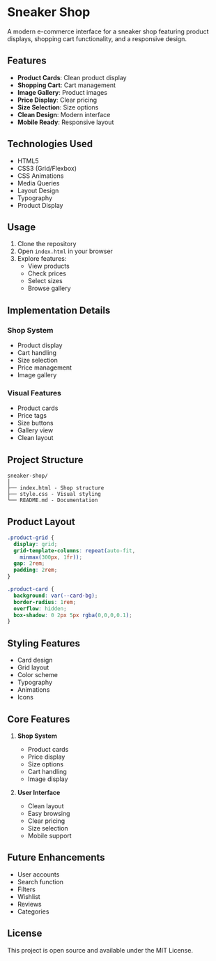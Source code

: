 # Sneaker Shop

A modern e-commerce interface for a sneaker shop featuring product displays, shopping cart functionality, and a responsive design.

## Features

- **Product Cards**: Clean product display
- **Shopping Cart**: Cart management
- **Image Gallery**: Product images
- **Price Display**: Clear pricing
- **Size Selection**: Size options
- **Clean Design**: Modern interface
- **Mobile Ready**: Responsive layout

## Technologies Used

- HTML5
- CSS3 (Grid/Flexbox)
- CSS Animations
- Media Queries
- Layout Design
- Typography
- Product Display

## Usage

1. Clone the repository
2. Open `index.html` in your browser
3. Explore features:
   - View products
   - Check prices
   - Select sizes
   - Browse gallery

## Implementation Details

### Shop System
- Product display
- Cart handling
- Size selection
- Price management
- Image gallery

### Visual Features
- Product cards
- Price tags
- Size buttons
- Gallery view
- Clean layout

## Project Structure

```
sneaker-shop/
│
├── index.html - Shop structure
├── style.css - Visual styling
└── README.md - Documentation
```

## Product Layout

```css
.product-grid {
  display: grid;
  grid-template-columns: repeat(auto-fit, 
    minmax(300px, 1fr));
  gap: 2rem;
  padding: 2rem;
}

.product-card {
  background: var(--card-bg);
  border-radius: 1rem;
  overflow: hidden;
  box-shadow: 0 2px 5px rgba(0,0,0,0.1);
}
```

## Styling Features

- Card design
- Grid layout
- Color scheme
- Typography
- Animations
- Icons

## Core Features

1. **Shop System**
   - Product cards
   - Price display
   - Size options
   - Cart handling
   - Image display

2. **User Interface**
   - Clean layout
   - Easy browsing
   - Clear pricing
   - Size selection
   - Mobile support

## Future Enhancements

- User accounts
- Search function
- Filters
- Wishlist
- Reviews
- Categories

## License

This project is open source and available under the MIT License.

